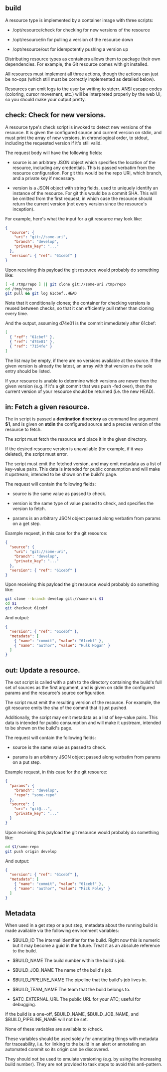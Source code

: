 ## build
A resource type is implemented by a container image with three scripts:

-  /opt/resource/check for checking for new versions of the resource

-  /opt/resource/in for pulling a version of the resource down

-  /opt/resource/out for idempotently pushing a version up



Distributing resource types as containers allows them to package their own dependencies. For example, the Git resource comes with git installed.

All resources must implement all three actions, though the actions can just be no-ops (which still must be correctly implemented as detailed below).

Resources can emit logs to the user by writing to stderr. ANSI escape codes (coloring, cursor movement, etc.) will be interpreted properly by the web UI, so you should make your output pretty.

## check: Check for new versions.
A resource type's check script is invoked to detect new versions of the resource. It is given the configured source and current version on stdin, and must print the array of new versions, in chronological order, to stdout, including the requested version if it's still valid.

The request body will have the following fields:

- source is an arbitrary JSON object which specifies the location of the resource, including any credentials. This is passed verbatim from the resource configuration.
For git this would be the repo URI, which branch, and a private key if necessary.

- version is a JSON object with string fields, used to uniquely identify an instance of the resource. For git this would be a commit SHA.
This will be omitted from the first request, in which case the resource should return the current version (not every version since the resource's inception).

For example, here's what the input for a git resource may look like:
```json
{
  "source": {
    "uri": "git://some-uri",
    "branch": "develop",
    "private_key": "..."
  },
  "version": { "ref": "61cebf" }
}
```
Upon receiving this payload the git resource would probably do something like:
```bash
[ -d /tmp/repo ] || git clone git://some-uri /tmp/repo
cd /tmp/repo
git pull && git log 61cbef..HEAD
```
Note that it conditionally clones; the container for checking versions is reused between checks, so that it can efficiently pull rather than cloning every time.

And the output, assuming d74e01 is the commit immediately after 61cbef:
```json
[
  { "ref": "61cbef" },
  { "ref": "d74e01" },
  { "ref": "7154fe" }
]
```
The list may be empty, if there are no versions available at the source. If the given version is already the latest, an array with that version as the sole entry should be listed.

If your resource is unable to determine which versions are newer then the given version (e.g. if it's a git commit that was push -fed over), then the current version of your resource should be returned (i.e. the new HEAD).

## in: Fetch a given resource.
The in script is passed a **destination directory** as command line argument **$1**, and is given on **stdin** the configured source and a precise version of the resource to fetch.

The script must fetch the resource and place it in the given directory.

If the desired resource version is unavailable (for example, if it was deleted), the script must error.

The script must emit the fetched version, and may emit metadata as a list of key-value pairs. This data is intended for public consumption and will make it upstream, intended to be shown on the build's page.

The request will contain the following fields:

- source is the same value as passed to check.

- version is the same type of value passed to check, and specifies the version to fetch.

- params is an arbitrary JSON object passed along verbatim from params on a get step.

Example request, in this case for the git resource:
```json
{
  "source": {
    "uri": "git://some-uri",
    "branch": "develop",
    "private_key": "..."
  },
  "version": { "ref": "61cebf" }
}
```
Upon receiving this payload the git resource would probably do something like:
```bash
git clone --branch develop git://some-uri $1
cd $1
git checkout 61cebf
```
And output:
```json
{
  "version": { "ref": "61cebf" },
  "metadata": [
    { "name": "commit", "value": "61cebf" },
    { "name": "author", "value": "Hulk Hogan" }
  ]
}
```

## out: Update a resource.
The out script is called with a path to the directory containing the build's full set of sources as the first argument, and is given on stdin the configured params and the resource's source configuration.

The script must emit the resulting version of the resource. For example, the git resource emits the sha of the commit that it just pushed.

Additionally, the script may emit metadata as a list of key-value pairs. This data is intended for public consumption and will make it upstream, intended to be shown on the build's page.

The request will contain the following fields:

- source is the same value as passed to check.

- params is an arbitrary JSON object passed along verbatim from params on a put step.

Example request, in this case for the git resource:
```json
{
  "params": {
    "branch": "develop",
    "repo": "some-repo"
  },
  "source": {
    "uri": "git@...",
    "private_key": "..."
  }
}
```
Upon receiving this payload the git resource would probably do something like:
```bash
cd $1/some-repo
git push origin develop
```
And output:
```json
{
  "version": { "ref": "61cebf" },
  "metadata": [
    { "name": "commit", "value": "61cebf" },
    { "name": "author", "value": "Mick Foley" }
  ]
}
```

## Metadata
When used in a get step or a put step, metadata about the running build is made available via the following environment variables:

- $BUILD_ID
The internal identifier for the build. Right now this is numeric but it may become a guid in the future. Treat it as an absolute reference to the build.

- $BUILD_NAME
The build number within the build's job.

- $BUILD_JOB_NAME
The name of the build's job.

- $BUILD_PIPELINE_NAME
The pipeline that the build's job lives in.

- $BUILD_TEAM_NAME
The team that the build belongs to.

- $ATC_EXTERNAL_URL
The public URL for your ATC; useful for debugging.

If the build is a one-off, $BUILD_NAME, $BUILD_JOB_NAME, and $BUILD_PIPELINE_NAME will not be set.

None of these variables are available to /check.

These variables should be used solely for annotating things with metadata for traceability, i.e. for linking to the build in an alert or annotating an automated commit so its origin can be discovered.

They should not be used to emulate versioning (e.g. by using the increasing build number). They are not provided to task steps to avoid this anti-pattern.
